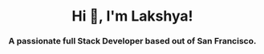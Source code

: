 <h1 align="center">Hi 👋, I'm Lakshya!</h1>
<h3 align="center">A passionate full Stack Developer based out of San Francisco.</h3>



<!--START_SECTION:waka-->
<!--END_SECTION:waka-->

